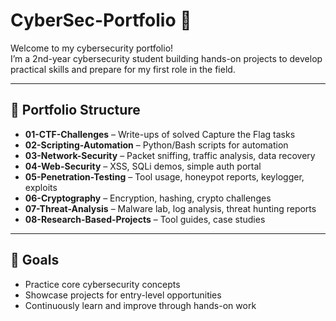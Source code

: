 # CyberSec-Portfolio 🔐

Welcome to my cybersecurity portfolio!  
I’m a 2nd-year cybersecurity student building hands-on projects to develop practical skills and prepare for my first role in the field.

---

## 📂 Portfolio Structure
- **01-CTF-Challenges** – Write-ups of solved Capture the Flag tasks  
- **02-Scripting-Automation** – Python/Bash scripts for automation  
- **03-Network-Security** – Packet sniffing, traffic analysis, data recovery  
- **04-Web-Security** – XSS, SQLi demos, simple auth portal  
- **05-Penetration-Testing** – Tool usage, honeypot reports, keylogger, exploits  
- **06-Cryptography** – Encryption, hashing, crypto challenges  
- **07-Threat-Analysis** – Malware lab, log analysis, threat hunting reports  
- **08-Research-Based-Projects** – Tool guides, case studies  

---

## 🚀 Goals
- Practice core cybersecurity concepts  
- Showcase projects for entry-level opportunities  
- Continuously learn and improve through hands-on work  
